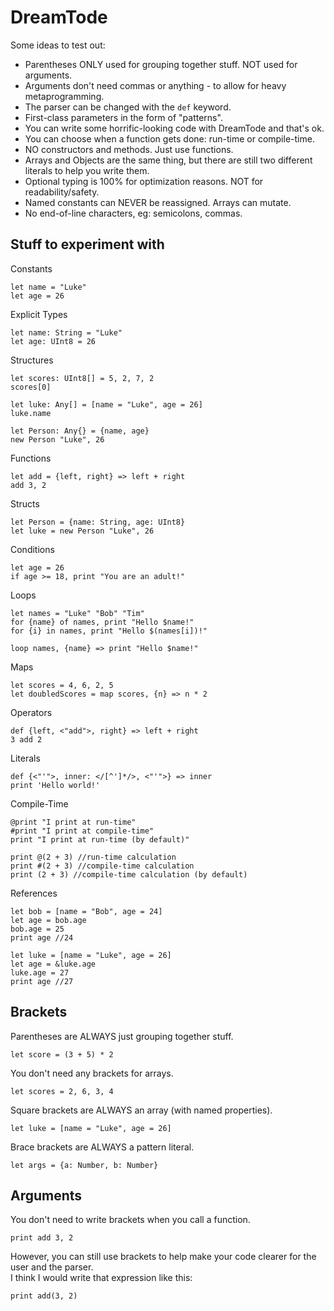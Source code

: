 # DreamTode
Some ideas to test out:
* Parentheses ONLY used for grouping together stuff. NOT used for arguments.
* Arguments don't need commas or anything - to allow for heavy metaprogramming.
* The parser can be changed with the `def` keyword.
* First-class parameters in the form of "patterns".
* You can write some horrific-looking code with DreamTode and that's ok.
* You can choose when a function gets done: run-time or compile-time.
* NO constructors and methods. Just use functions.
* Arrays and Objects are the same thing, but there are still two different literals to help you write them.
* Optional typing is 100% for optimization reasons. NOT for readability/safety.
* Named constants can NEVER be reassigned. Arrays can mutate.
* No end-of-line characters, eg: semicolons, commas.

## Stuff to experiment with
Constants
```
let name = "Luke"
let age = 26
```

Explicit Types
```
let name: String = "Luke"
let age: UInt8 = 26
```

Structures
```
let scores: UInt8[] = 5, 2, 7, 2
scores[0]

let luke: Any[] = [name = "Luke", age = 26]
luke.name

let Person: Any{} = {name, age}
new Person "Luke", 26
```

Functions
```
let add = {left, right} => left + right
add 3, 2
```

Structs
```
let Person = {name: String, age: UInt8}
let luke = new Person "Luke", 26
```

Conditions
```
let age = 26
if age >= 18, print "You are an adult!"
```

Loops
```
let names = "Luke" "Bob" "Tim"
for {name} of names, print "Hello $name!"
for {i} in names, print "Hello $(names[i])!"
```
```
loop names, {name} => print "Hello $name!"
```

Maps
```
let scores = 4, 6, 2, 5
let doubledScores = map scores, {n} => n * 2
```

Operators
```
def {left, <"add">, right} => left + right
3 add 2
```

Literals
```
def {<"'">, inner: </[^']*/>, <"'">} => inner
print 'Hello world!'
```

Compile-Time
```
@print "I print at run-time"
#print "I print at compile-time"
print "I print at run-time (by default)"

print @(2 + 3) //run-time calculation
print #(2 + 3) //compile-time calculation
print (2 + 3) //compile-time calculation (by default)
```

References
```
let bob = [name = "Bob", age = 24]
let age = bob.age
bob.age = 25
print age //24

let luke = [name = "Luke", age = 26]
let age = &luke.age
luke.age = 27
print age //27
```

## Brackets
Parentheses are ALWAYS just grouping together stuff.
```
let score = (3 + 5) * 2
```

You don't need any brackets for arrays.
```
let scores = 2, 6, 3, 4
```

Square brackets are ALWAYS an array (with named properties).
```
let luke = [name = "Luke", age = 26]
```

Brace brackets are ALWAYS a pattern literal.
```
let args = {a: Number, b: Number}
```

## Arguments
You don't need to write brackets when you call a function.
```
print add 3, 2
```
However, you can still use brackets to help make your code clearer for the user and the parser.<br>
I think I would write that expression like this:
```
print add(3, 2)
```
